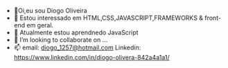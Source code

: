 - 👋Oi,eu sou Diogo Oliveira
- 👀 Estou interessado em HTML,CSS,JAVASCRIPT,FRAMEWORKS & front-end em geral.
- 🌱 Atualmente estou aprendnedo JavaScript
- 💞️ I’m looking to collaborate on ...
- 📫 email: diogo_1257@hotmail.com
     Linkedin: https://www.linkedin.com/in/diogo-olivera-842a4a1a1/

<!---
diiogo45/diiogo45 is a ✨ special ✨ repository because its `README.md` (this file) appears on your GitHub profile.
You can click the Preview link to take a look at your changes.
--->
